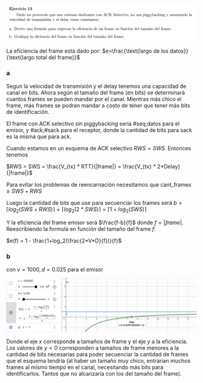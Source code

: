 ![](enunciado.png)

La eficiencia del frame está dado por: $e=\frac{\text{largo de los datos}}{\text{largo total del frame}}$

### a

Segun la velocidad de transmisión y el delay tenemos una capacidad de canal en bits. Ahora según el tamaño del frame (en bits) se determinará cuantos frames se pueden mandar por el canal. Mientras más chico el frame, más frames se podran mandar a costo de tener que tener más bits de identificación.

El frame con ACK selectivo sin piggybacking sería #seq;datos para el emisor, y #ack;#sack para el receptor, donde la cantidad de bits para sack es la misma que para ack.



Cuando estamos en un esquema de ACK selectivo $RWS = SWS$. Entonces tenemos

$RWS = SWS = \frac{V_{tx} * RTT}{|frame|} = \frac{V_{tx} * 2*Delay}{|frame|}$

Para evitar los problemas de reencarnación necesitamos que cant_frames $\geq SWS + RWS$

Luego la cantidad de bits que use para secuenciar los frames será $b=\lceil log_2(SWS + RWS) \rceil = \lceil log_2(2*SWS) \rceil = \lceil 1 + log_2(SWS) \rceil$

Y la eficiencia del frame emisor será $\frac{f-b}{f}$ donde $f = |frame|$. Reescribiendo la formula en función del tamaño del frame $f$:

$e(f) = 1 - \frac{1+log_2(\frac{2*V*D}{f})}{f}$


 
### b

con $v=1000, d=0.025$ para el emisor

![](grafico.png)

Donde el eje $x$ corresponde a tamaños de frame y el eje $y$ a la eficiencia. Los valores de $y<0$ corresponden a tamaños de frame menores a la cantidad de bits necesarias para poder secuenciar la cantidad de frames que el esquema tendría (al haber un tamaño muy chico, entrarian muchos frames al mismo tiempo en el canal, necesitando más bits para identificarlos. Tantos que no alcanzaría con los del tamaño del frame). 

